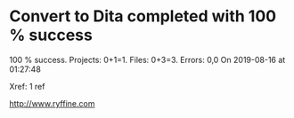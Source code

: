 # Convert to Dita  completed with 100 % success

100 % success. Projects: 0+1=1.  Files: 0+3=3. Errors: 0,0  On 2019-08-16 at 01:27:48

Xref: 1 ref



http://www.ryffine.com
